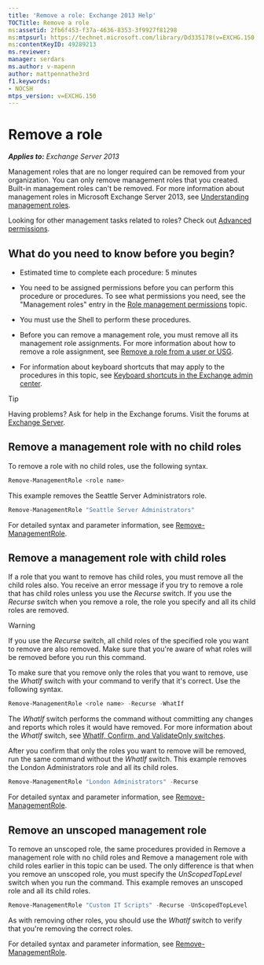 ```yaml
---
title: 'Remove a role: Exchange 2013 Help'
TOCTitle: Remove a role
ms:assetid: 2fb6f453-f37a-4636-8353-3f9927f81298
ms:mtpsurl: https://technet.microsoft.com/library/Dd335178(v=EXCHG.150)
ms:contentKeyID: 49289213
ms.reviewer: 
manager: serdars
ms.author: v-mapenn
author: mattpennathe3rd
f1.keywords:
- NOCSH
mtps_version: v=EXCHG.150
---
```


# Remove a role

_**Applies to:** Exchange Server 2013_

Management roles that are no longer required can be removed from your organization. You can only remove management roles that you created. Built-in management roles can't be removed. For more information about management roles in Microsoft Exchange Server 2013, see [Understanding management roles](understanding-management-roles-exchange-2013-help.md).

Looking for other management tasks related to roles? Check out [Advanced permissions](advanced-permissions-exchange-2013-help.md).

## What do you need to know before you begin?

- Estimated time to complete each procedure: 5 minutes

- You need to be assigned permissions before you can perform this procedure or procedures. To see what permissions you need, see the "Management roles" entry in the [Role management permissions](role-management-permissions-exchange-2013-help.md) topic.

- You must use the Shell to perform these procedures.

- Before you can remove a management role, you must remove all its management role assignments. For more information about how to remove a role assignment, see [Remove a role from a user or USG](remove-a-role-from-a-user-or-usg-exchange-2013-help.md).

- For information about keyboard shortcuts that may apply to the procedures in this topic, see [Keyboard shortcuts in the Exchange admin center](keyboard-shortcuts-in-the-exchange-admin-center-2013-help.md).

> [!TIP]
> Having problems? Ask for help in the Exchange forums. Visit the forums at [Exchange Server](https://go.microsoft.com/fwlink/p/?linkid=60612).

## Remove a management role with no child roles

To remove a role with no child roles, use the following syntax.

```powershell
Remove-ManagementRole <role name>
```

This example removes the Seattle Server Administrators role.

```powershell
Remove-ManagementRole "Seattle Server Administrators"
```

For detailed syntax and parameter information, see [Remove-ManagementRole](https://technet.microsoft.com/library/dd351170\(v=exchg.150\)).

## Remove a management role with child roles

If a role that you want to remove has child roles, you must remove all the child roles also. You receive an error message if you try to remove a role that has child roles unless you use the *Recurse* switch. If you use the *Recurse* switch when you remove a role, the role you specify and all its child roles are removed.

> [!WARNING]
> If you use the <EM>Recurse</EM> switch, all child roles of the specified role you want to remove are also removed. Make sure that you're aware of what roles will be removed before you run this command.

To make sure that you remove only the roles that you want to remove, use the *WhatIf* switch with your command to verify that it's correct. Use the following syntax.

```powershell
Remove-ManagementRole <role name> -Recurse -WhatIf
```

The *WhatIf* switch performs the command without committing any changes and reports which roles it would have removed. For more information about the *WhatIf* switch, see [WhatIf, Confirm, and ValidateOnly switches](whatif-confirm-and-validateonly-switches-exchange-2013-help.md).

After you confirm that only the roles you want to remove will be removed, run the same command without the *WhatIf* switch. This example removes the London Administrators role and all its child roles.

```powershell
Remove-ManagementRole "London Administrators" -Recurse
```

For detailed syntax and parameter information, see [Remove-ManagementRole](https://technet.microsoft.com/library/dd351170\(v=exchg.150\)).

## Remove an unscoped management role

To remove an unscoped role, the same procedures provided in Remove a management role with no child roles and Remove a management role with child roles earlier in this topic can be used. The only difference is that when you remove an unscoped role, you must specify the *UnScopedTopLevel* switch when you run the command. This example removes an unscoped role and all its child roles.

```powershell
Remove-ManagementRole "Custom IT Scripts" -Recurse -UnScopedTopLevel
```

As with removing other roles, you should use the *WhatIf* switch to verify that you're removing the correct roles.

For detailed syntax and parameter information, see [Remove-ManagementRole](https://technet.microsoft.com/library/dd351170\(v=exchg.150\)).
